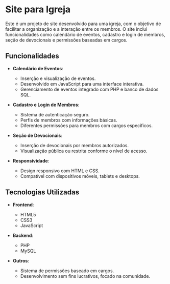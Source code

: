 # Site para Igreja  

Este é um projeto de site desenvolvido para uma igreja, com o objetivo de facilitar a organização e a interação entre os membros. O site inclui funcionalidades como calendário de eventos, cadastro e login de membros, seção de devocionais e permissões baseadas em cargos.

## Funcionalidades  

- **Calendário de Eventos**:  
  - Inserção e visualização de eventos.
  - Desenvolvido em JavaScript para uma interface interativa.  
  - Gerenciamento de eventos integrado com PHP e banco de dados SQL.

- **Cadastro e Login de Membros**:  
  - Sistema de autenticação seguro.
  - Perfis de membros com informações básicas.  
  - Diferentes permissões para membros com cargos específicos.  

- **Seção de Devocionais**:  
  - Inserção de devocionais por membros autorizados.  
  - Visualização pública ou restrita conforme o nível de acesso.  

- **Responsividade**:  
  - Design responsivo com HTML e CSS.  
  - Compatível com dispositivos móveis, tablets e desktops.

## Tecnologias Utilizadas  

- **Frontend**:  
  - HTML5  
  - CSS3  
  - JavaScript  

- **Backend**:  
  - PHP  
  - MySQL  

- **Outros**:  
  - Sistema de permissões baseado em cargos.  
  - Desenvolvimento sem fins lucrativos, focado na comunidade.  
